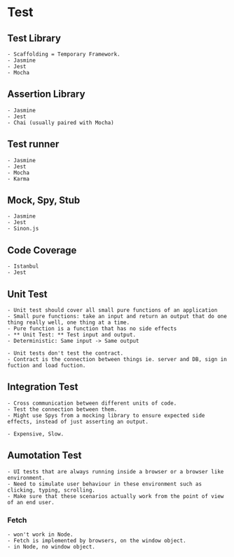 # Test

## Test Library

    - Scaffolding = Temporary Framework.
    - Jasmine
    - Jest
    - Mocha

## Assertion Library

    - Jasmine
    - Jest
    - Chai (usually paired with Mocha)

## Test runner

    - Jasmine
    - Jest
    - Mocha
    - Karma

## Mock, Spy, Stub

    - Jasmine
    - Jest
    - Sinon.js

## Code Coverage

    - Istanbul
    - Jest

## Unit Test

    - Unit test should cover all small pure functions of an application
    - Small pure functions: take an input and return an output that do one thing really well, one thing at a time.
    - Pure function is a function that has no side effects
    - ** Unit Test: ** Test input and output.
    - Deterministic: Same input -> Same output

    - Unit tests don't test the contract.
    - Contract is the connection between things ie. server and DB, sign in fuction and load fuction.

## Integration Test

    - Cross communication between different units of code.
    - Test the connection between them.
    - Might use Spys from a mocking library to ensure expected side effects, instead of just asserting an output.

    - Expensive, Slow.

## Aumotation Test

    - UI tests that are always running inside a browser or a browser like environment.
    - Need to simulate user behaviour in these environment such as clicking, typing, scrolling.
    - Make sure that these scenarios actually work from the point of view of an end user.

### Fetch

    - won't work in Node.
    - Fetch is implemented by browsers, on the window object.
    - in Node, no window object.
